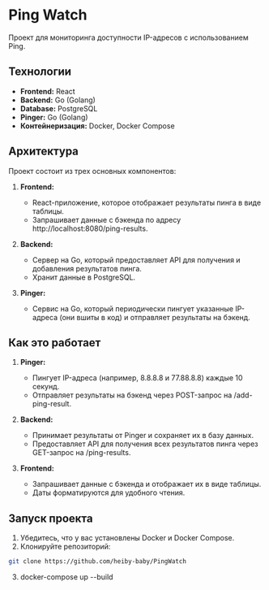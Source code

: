 # Ping Watch

Проект для мониторинга доступности IP-адресов с использованием Ping.

## Технологии

- **Frontend:** React
- **Backend:** Go (Golang)
- **Database:** PostgreSQL
- **Pinger:** Go (Golang)
- **Контейнеризация:** Docker, Docker Compose

## Архитектура

Проект состоит из трех основных компонентов:

1. **Frontend:**
   - React-приложение, которое отображает результаты пинга в виде таблицы.
   - Запрашивает данные с бэкенда по адресу http://localhost:8080/ping-results.

2. **Backend:**
   - Сервер на Go, который предоставляет API для получения и добавления результатов пинга.
   - Хранит данные в PostgreSQL.

3. **Pinger:**
   - Сервис на Go, который периодически пингует указанные IP-адреса (они вшиты в код) и отправляет результаты на бэкенд.

## Как это работает

1. **Pinger:**
   - Пингует IP-адреса (например, 8.8.8.8 и 77.88.8.8) каждые 10 секунд.
   - Отправляет результаты на бэкенд через POST-запрос на /add-ping-result.

2. **Backend:**
   - Принимает результаты от Pinger и сохраняет их в базу данных.
   - Предоставляет API для получения всех результатов пинга через GET-запрос на /ping-results.

3. **Frontend:**
   - Запрашивает данные с бэкенда и отображает их в виде таблицы.
   - Даты форматируются для удобного чтения.

## Запуск проекта

1. Убедитесь, что у вас установлены Docker и Docker Compose.
2. Клонируйте репозиторий:
  ```bash
 git clone https://github.com/heiby-baby/PingWatch
```
3. docker-compose up --build
